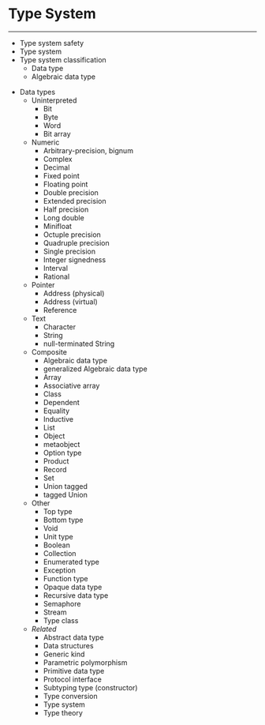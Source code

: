 # Type System










---


- Type system safety
- Type system
- Type system classification
  - Data type
  - Algebraic data type


* Data types
  - Uninterpreted
    - Bit
    - Byte
    - Word
    - Bit array
  - Numeric
    - Arbitrary-precision, bignum
    - Complex
    - Decimal
    - Fixed point
    - Floating point
    - Double precision
    - Extended precision
    - Half precision
    - Long double
    - Minifloat
    - Octuple precision
    - Quadruple precision
    - Single precision
    - Integer signedness
    - Interval
    - Rational
  - Pointer
    - Address (physical)
    - Address (virtual)
    - Reference
  - Text
    - Character
    - String
    - null-terminated String
  - Composite
    - Algebraic data type
    - generalized Algebraic data type
    - Array
    - Associative array
    - Class
    - Dependent
    - Equality
    - Inductive
    - List
    - Object
    - metaobject
    - Option type
    - Product
    - Record
    - Set
    - Union tagged
    - tagged Union
  - Other
    - Top type
    - Bottom type
    - Void
    - Unit type
    - Boolean
    - Collection
    - Enumerated type
    - Exception
    - Function type
    - Opaque data type
    - Recursive data type
    - Semaphore
    - Stream
    - Type class
  * *Related*
    - Abstract data type
    - Data structures
    - Generic kind
    - Parametric polymorphism
    - Primitive data type
    - Protocol interface
    - Subtyping type (constructor)
    - Type conversion
    - Type system
    - Type theory
